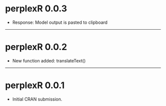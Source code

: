# perplexR 0.0.3

- Response: Model output is pasted to clipboard

---

# perplexR 0.0.2

- New function added: translateText()

---

# perplexR 0.0.1

* Initial CRAN submission.
